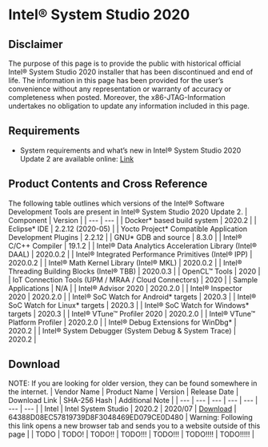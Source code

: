 # Intel® System Studio 2020

## Disclaimer
The purpose of this page is to provide the public with historical official Intel® System Studio 2020 installer that has been discontinued and end of life.
The information in this page has been provided for the user’s convenience without any representation or warranty of accuracy or completeness when posted. Moreover, the x86-JTAG-Information undertakes no obligation to update any information included in this page.

## Requirements
* System requirements and what’s new in Intel® System Studio 2020 Update 2 are available online: [Link](https://software.intel.com/en-us/articles/intel-system-studio-release-notes-whats-new)

## Product Contents and Cross Reference
The following table outlines which versions of the Intel® Software Development Tools are present in Intel® System Studio 2020 Update 2.
| Component | Version |
| --- | --- |
| Docker* based build system | 2020.2 |
| Eclipse* IDE | 2.2.12 (2020-05) |
| Yocto Project* Compatible Application Development Plugins | 2.2.12 |
| GNU* GDB and source | 8.3.0 |
| Intel® C/C++ Compiler | 19.1.2 |
| Intel® Data Analytics Acceleration Library (Intel® DAAL) | 2020.0.2 |
| Intel® Integrated Performance Primitives (Intel® IPP) | 2020.0.2 |
| Intel® Math Kernel Library (Intel® MKL) | 2020.0.2 |
| Intel® Threading Building Blocks (Intel® TBB) | 2020.0.3 |
| OpenCL™ Tools | 2020 |
| IoT Connection Tools (UPM / MRAA / Cloud Connectors) | 2020 |
| Sample Applications | N/A |
| Intel® Advisor 2020 | 2020.2.0 |
| Intel® Inspector 2020 | 2020.2.0 |
| Intel® SoC Watch for Android* targets | 2020.3 |
| Intel® SoC Watch for Linux* targets | 2020.3 |
| Intel® SoC Watch for Windows* targets | 2020.3 |
| Intel® VTune™ Profiler 2020 | 2020.2.0 |
| Intel® VTune™ Platform Profiler | 2020.2.0 |
| Intel® Debug Extensions for WinDbg* | 2020.2 |
| Intel® System Debugger (System Debug & System Trace) | 2020.2 |

## Download
NOTE: If you are looking for older version, they can be found somewhere in the internet.
| Vendor Name | Product Name | Version | Release Date | Download Link | SHA-256 Hash | Additional Note |
| --- | --- | --- | --- | --- | --- | --- |
| Intel | Intel System Studio | 2020.2 | 2020/07 | [Download](https://drive.google.com/file/d/15FPSfGDui_rlZNDiK7P2T7Z6pZsZnr8J/view) | 64388D08EC57819739D8F3048469ED079CE0D480 | Warning: Following this link opens a new browser tab and sends you to a website outside of this page |
| TODO | TODO! | TODO!! | TODO!!! | TODO!!! | TODO!!!! | TODO!!!!! |